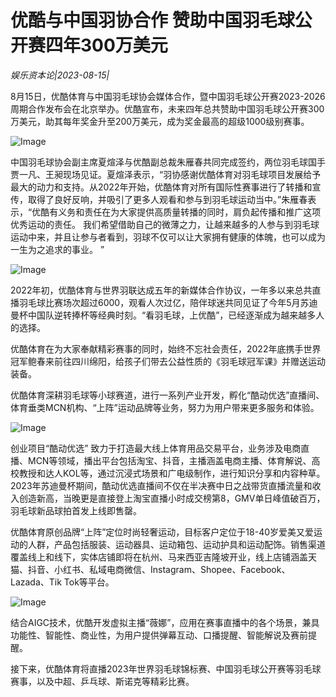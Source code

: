 # 优酷与中国羽协合作 赞助中国羽毛球公开赛四年300万美元

*娱乐资本论|2023-08-15|*

8月15日，优酷体育与中国羽毛球协会媒体合作，暨中国羽毛球公开赛2023-2026周期合作发布会在北京举办。优酷宣布，未来四年总共赞助中国羽毛球公开赛300万美元，助其每年奖金升至200万美元，成为奖金最高的超级1000级别赛事。

![Image](https://p3-sign.toutiaoimg.com/tos-cn-i-qvj2lq49k0/bbe27bd55a084f09933b3285ddafcae4~tplv-tt-origin-asy1:5aS05p2hQOWoseS5kOi1hOacrOiuug==.image?_iz=58558&from=article.pc_detail&x-expires=1692693941&x-signature=HhoJ5%2BRflNP3lU%2FeOWFCln2NK2U%3D)

中国羽毛球协会副主席夏煊泽与优酷副总裁朱雁春共同完成签约，两位羽毛球国手贾一凡、王昶现场见证。夏煊泽表示，“羽协感谢优酷体育对羽毛球项目发展给予最大的动力和支持。从2022年开始，优酷体育对所有国际性赛事进行了转播和宣传，取得了良好反响，并吸引了更多人观看和参与到羽毛球运动当中。”朱雁春表示，“优酷有义务和责任在为大家提供高质量转播的同时，肩负起传播和推广这项优秀运动的责任。 我们希望借助自己的微薄之力，让越来越多的人参与到羽毛球运动中来，并且让参与者看到，羽球不仅可以让大家拥有健康的体魄，也可以成为一生为之追求的事业。 ”

![Image](https://p3-sign.toutiaoimg.com/tos-cn-i-qvj2lq49k0/43521cffe0da4f3d926573768e318453~tplv-tt-origin-asy1:5aS05p2hQOWoseS5kOi1hOacrOiuug==.image?_iz=58558&from=article.pc_detail&x-expires=1692693941&x-signature=U1z3kkbLdLZpJGAzzhVMX%2BmJ2qs%3D)

2022年初，优酷体育与世界羽联达成五年的新媒体合作协议，一年多以来总共直播羽毛球比赛场次超过6000，观看人次过亿，陪伴球迷共同见证了今年5月苏迪曼杯中国队逆转捧杯等经典时刻。“看羽毛球，上优酷”，已经逐渐成为越来越多人的选择。

优酷体育在为大家奉献精彩赛事的同时，始终不忘社会责任，2022年底携手世界冠军鲍春来前往四川绵阳，给孩子们带去公益性质的《羽毛球冠军课》并赠送运动装备。

优酷体育深耕羽毛球等小球赛道，进行一系列产业开发，孵化“酷动优选”直播间、体育垂类MCN机构、“上阵”运动品牌等业务，努力为用户带来更多服务和体验。

![Image](https://p3-sign.toutiaoimg.com/tos-cn-i-qvj2lq49k0/e61a688e9895441bad5a10d8234d935f~tplv-tt-origin-asy1:5aS05p2hQOWoseS5kOi1hOacrOiuug==.image?_iz=58558&from=article.pc_detail&x-expires=1692693941&x-signature=82llGbkQNv%2BC7yXY00wa%2F30QUwM%3D)

创业项目“酷动优选” 致力于打造最大线上体育用品交易平台，业务涉及电商直播、MCN等领域，播出平台包括淘宝、抖音，主播涵盖电商主播、体育解说、高校教授和达人KOL等，通过沉浸式场景和广电级制作，进行知识分享和内容种草。2023年苏迪曼杯期间，酷动优选直播间不仅在半决赛中日之战带货直播流量和收入创造新高，当晚更是直接登上淘宝直播小时成交榜第8，GMV单日峰值破百万，羽毛球新品球拍首发上线即售罄。

优酷体育原创品牌“上阵”定位时尚轻奢运动，目标客户定位于18-40岁爱美又爱运动的人群，产品包括服装、运动器具、运动箱包、运动护具和运动配饰。销售渠道覆盖线上和线下，实体店铺即将在杭州、马来西亚吉隆坡开业，线上店铺涵盖天猫、抖音、小红书、私域电商微信、Instagram、Shopee、Facebook、Lazada、Tik Tok等平台。

![Image](https://p3-sign.toutiaoimg.com/tos-cn-i-qvj2lq49k0/03e93a7d951f435694118213a7ea0a86~tplv-tt-origin-asy1:5aS05p2hQOWoseS5kOi1hOacrOiuug==.image?_iz=58558&from=article.pc_detail&x-expires=1692693941&x-signature=IqlwzVQLVROE5u%2B7CgrSD4gLIZk%3D)

结合AIGC技术，优酷开发虚拟主播“薇娜”，应用在赛事直播中的各个场景，兼具功能性、智能性、商业性，为用户提供弹幕互动、口播提醒、智能解说及赛前提醒。

接下来，优酷体育将直播2023年世界羽毛球锦标赛、中国羽毛球公开赛等羽毛球赛事，以及中超、乒乓球、斯诺克等精彩比赛。

